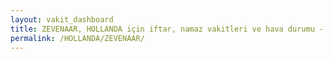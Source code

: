 ```yaml
---
layout: vakit_dashboard
title: ZEVENAAR, HOLLANDA için iftar, namaz vakitleri ve hava durumu - ilçe/eyalet seç
permalink: /HOLLANDA/ZEVENAAR/
---
```


<script type="text/javascript">
  var GLOBAL_COUNTRY = 'HOLLANDA';
  var GLOBAL_CITY = 'ZEVENAAR';
  var GLOBAL_STATE = '';
  var lat = 72;
  var lon = 21;
</script>
